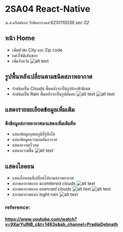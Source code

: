 # 2SA04 React-Native
_น.ส.คริสต์มาส วีรชิตอรกานต์ 6210110036 sec 02_
## หน้า Home
* เพิ่มหัวข้อ City และ Zip code
* แต่งให้มีเส้นขอบ
* เพิ่มจังหวัด
![alt text](./images/home.jpg "home")
## รูปพื้นหลังเปลี่ยนตามชนิดสภาพอากาศ
* ถ้าชนิดเป็น Clouds พื้นหลังจะเป็นรูปท้องฟ้ามีเมฆ
* ถ้าชนิดเป็น Rain พื้นหลังจะเป็นรูปฝนตก
![alt text](./images/Hatyai.jpg "Hatyai")
![alt text](./images/NakornSawan.jpg "Nakorn Sawan")
## แสดงรายละเอียดข้อมูลเพิ่มเติม
### ดึงข้อมูลสภาพอากาศมาแสดงเพิ่มเติมคือ
* แสดงข้อมูลอุณหภูมิที่รู้สึกได้
* แสดงข้อมูลความกดดันอากาศ
* แสดงความเร็วลม
* แสดงความชื้น
![alt text](./images/chao.jpg "chao")
## แสดงไอคอน
* แสดงไอคอนที่เปลี่ยนไปตามสภาพอากาศ
* สภาพอากาศแบบ _scanttered clouds_
![alt text](./images/cm.jpg "cm")
* สภาพอากาศแบบ _overcast clouds_
![alt text](./images/kk.jpg "kk")
![alt text](./images/Trang.jpg "Trang")
* สภาพอากาศแบบ _loght rain_
![alt text](./images/Pathumthani.jpg "Pathumthani")
### reference:
#### https://www.youtube.com/watch?v=9XarYuINB_c&t=1463s&ab_channel=PradipDebnath

